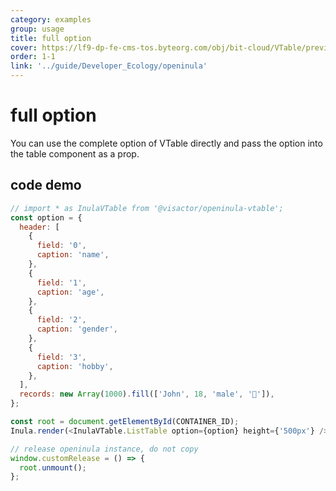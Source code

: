 ```yaml
---
category: examples
group: usage
title: full option
cover: https://lf9-dp-fe-cms-tos.byteorg.com/obj/bit-cloud/VTable/preview/react-default.png
order: 1-1
link: '../guide/Developer_Ecology/openinula'
---
```


# full option

You can use the complete option of VTable directly and pass the option into the table component as a prop.

## code demo
```javascript livedemo template=vtable-openinula
// import * as InulaVTable from '@visactor/openinula-vtable';
const option = {
  header: [
    {
      field: '0',
      caption: 'name',
    },
    {
      field: '1',
      caption: 'age',
    },
    {
      field: '2',
      caption: 'gender',
    },
    {
      field: '3',
      caption: 'hobby',
    },
  ],
  records: new Array(1000).fill(['John', 18, 'male', '🏀']),
};

const root = document.getElementById(CONTAINER_ID);
Inula.render(<InulaVTable.ListTable option={option} height={'500px'} />, root);

// release openinula instance, do not copy
window.customRelease = () => {
  root.unmount();
};
```